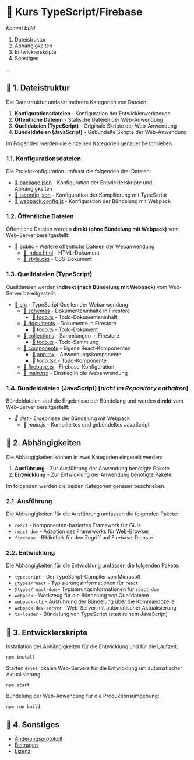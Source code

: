 # 📖 Kurs TypeScript/Firebase

*Kommt bald*

1. Dateistruktur
1. Abhängigkeiten
1. Entwicklerskripte
1. Sonstiges

...

## 📑 1. Dateistruktur

Die Dateistruktur umfasst mehrere Kategorien von Dateien:

1. **Konfigurationsdateien** - Konfiguration der Entwicklerwerkzeuge
1. **Öffentliche Dateien** - Statische Dateien der Web-Anwendung
1. **Quelldateien (TypeScript)** - Originale Skripte der Web-Anwendung
1. **Bündeldateien (JavaScript)** - Gebündelte Skripte der Web-Anwendung

Im Folgenden werden die einzelnen Kategorien genauer beschrieben.

### 1.1. Konfigurationsdateien

Die Projektkonfiguration umfasst die folgenden drei Dateien:

* [📄 package.json](./package.json) - Konfiguration der Entwicklerskripte und Abhängigkeiten
* [📄 tsconfig.json](./tsconfig.json) - Konfiguration der Kompilierung mit TypeScript
* [📄 webpack.config.js](./webpack.config.js) - Konfiguration der Bündelung mit Webpack

### 1.2. Öffentliche Dateien

Öffentliche Dateien werden **direkt (ohne Bündelung mit Webpack)** vom Web-Server bereitgestellt:

* [📂 public](./public/) - Weitere öffentliche Dateien der Webanwendung
    * [📄 index.html](./public/index.html) - HTML-Dokument
    * [📄 style.css](./public/style.css) - CSS-Dokument

### 1.3. Quelldateien (TypeScript)

Quelldateien werden **indirekt (nach Bündelung mit Webpack)** vom Web-Server bereitgestellt:

* [📂 src](./src/) - TypeScript Quellen der Webanwendung
    * [📂 schemas](./src/schemas/) - Dokumenteninhalte in Firestore
        * [📄 todo.ts](./src/schemas/todo.ts) - Todo-Dokumenteninhalt
    * [📂 documents](./src/documents/) - Dokumente in Firestore
        * [📄 todo.ts](./src/documents/todo.ts) - Todo-Dokument
    * [📂 collections](./src/collections/) - Sammlungen in Firestore
        * [📄 todo.ts](./src/collections/todo.ts) - Todo-Sammlung
    * [📂 components](./src/components/) - Eigene React-Komponenten
        * [📄 app.tsx](./src/components/app.tsx) - Anwendungskomponente
        * [📄 todo.tsx](./src/components/todo.tsx) - Todo-Komponente
    * [📄 firebase.ts](./src/firebase.ts) - Firebase-Konfiguration
    * [📄 main.tsx](./src/main.tsx) - Einstieg in die Webanwendung

### 1.4. Bündeldateien (JavaScript) [*nicht im Repository enthalten*]

Bündeldateien sind die Ergebnisse der Bündelung und werden **direkt** vom Web-Server bereitgestellt:

*  *📂 dist* - Ergebnisse der Bündelung mit Webpack
    * *📄 main.js* - Kompiliertes und gebündeltes JavaScript

## 📑 2. Abhängigkeiten

Die Abhängigkeiten können in zwei Kategorien eingeteilt werden:

1. **Ausführung** - Zur Ausführung der Anwendung benötigte Pakete
1. **Entwicklung** - Zur Entwicklung der Anwendung benötigte Pakete

Im folgenden werden die beiden Kategorien genauer beschrieben.

### 2.1. Ausführung

Die Abhängigkeiten für die Ausführung umfassen die folgenden Pakete:

* `react` - Komponenten-basiertes Framework für GUIs
* `react-dom` - Adaption des Frameworks für Web-Browser
* `firebase` - Bibliothek für den Zugriff auf Firebase-Dienste

### 2.2. Entwicklung

Die Abhängigkeiten für die Entwicklung umfassen die folgenden Pakete:

* `typescript` - Der TypeScript-Compiler von Microsoft
* `@types/react` - Typisierungsinformationen für `react`
* `@types/react-dom` - Typisierungsinformationen für `react-dom`
* `webpack` - Werkzeug für die Bündelung von Quelldateien
* `webpack-cli` - Ausführung der Bündelung über die Kommandozeile
* `webpack-dev-server` - Web-Server mit automatischer Aktualisierung
* `ts-loader` - Bündelung von TypeScript (statt reinem JavaScript)

## 📑 3. Entwicklerskripte

Installation der Abhängigkeiten für die Entwicklung und für die Laufzeit:

```
npm install
```

Starten eines lokalen Web-Servers für die Entwicklung um automatischer Aktualisierung:

```
npm start
```

Bündelung der Web-Anwendung für die Produktionsumgebung:

```
npm run build
```

## 📑 4. Sonstiges

* [Änderungsprotokoll](./CHANGELOG.md)
* [Beitragen](./CONTRIBUTING.md)
* [Lizenz](./LICENSE.md)